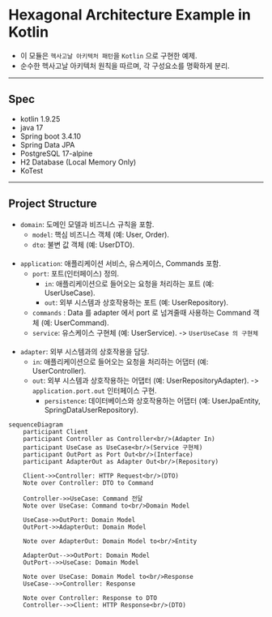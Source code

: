 # Hexagonal Architecture Example in Kotlin

- 이 모듈은 `헥사고날 아키텍처 패턴`을 `Kotlin` 으로 구현한 예제.
- 순수한 헥사고날 아키텍처 원칙을 따르며, 각 구성요소를 명확하게 분리. 

---

## Spec 
- kotlin 1.9.25
- java 17 
- Spring boot 3.4.10
- Spring Data JPA
- PostgreSQL 17-alpine
- H2 Database (Local Memory Only)
- KoTest

---

## Project Structure

- `domain`: 도메인 모델과 비즈니스 규칙을 포함.
  - `model`: 핵심 비즈니스 객체 (예: User, Order).
  - `dto`: 불변 값 객체 (예: UserDTO).
<br/><br/>
- `application`: 애플리케이션 서비스, 유스케이스, Commands 포함.
  - `port`: 포트(인터페이스) 정의.
    - `in`: 애플리케이션으로 들어오는 요청을 처리하는 포트 (예: UserUseCase).
    - `out`: 외부 시스템과 상호작용하는 포트 (예: UserRepository).
  - `commands` : Data 를 adapter 에서 port 로 넘겨줄때 사용하는 Command 객체 (예: UserCommand).
  - `service`: 유스케이스 구현체 (예: UserService). -> `UserUseCase 의 구현체`
<br/><br/>
- `adapter`: 외부 시스템과의 상호작용을 담당.
  - `in`: 애플리케이션으로 들어오는 요청을 처리하는 어댑터 (예: UserController).
  - `out`: 외부 시스템과 상호작용하는 어댑터 (예: UserRepositoryAdapter). -> `application.port.out` 인터페이스 구현.
    - `persistence`: 데이터베이스와 상호작용하는 어댑터 (예: UserJpaEntity, SpringDataUserRepository).

```mermaid
sequenceDiagram
    participant Client
    participant Controller as Controller<br/>(Adapter In)
    participant UseCase as UseCase<br/>(Service 구현체)
    participant OutPort as Port Out<br/>(Interface)
    participant AdapterOut as Adapter Out<br/>(Repository)

    Client->>Controller: HTTP Request<br/>(DTO)
    Note over Controller: DTO to Command
    
    Controller->>UseCase: Command 전달
    Note over UseCase: Command to<br/>Domain Model
    
    UseCase->>OutPort: Domain Model
    OutPort->>AdapterOut: Domain Model
    
    Note over AdapterOut: Domain Model to<br/>Entity
    
    AdapterOut-->>OutPort: Domain Model
    OutPort-->>UseCase: Domain Model
    
    Note over UseCase: Domain Model to<br/>Response
    UseCase-->>Controller: Response
    
    Note over Controller: Response to DTO
    Controller-->>Client: HTTP Response<br/>(DTO)
```